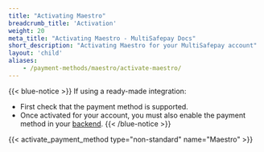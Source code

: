 ```yaml
---
title: "Activating Maestro"
breadcrumb_title: 'Activation'
weight: 20
meta_title: "Activating Maestro - MultiSafepay Docs"
short_description: "Activating Maestro for your MultiSafepay account"
layout: 'child'
aliases: 
    - /payment-methods/maestro/activate-maestro/
---
```


{{< blue-notice >}} If using a ready-made integration: 

- First check that the payment method is supported. 
- Once activated for your account, you must also enable the payment method in your [backend](/glossaries/multisafepay-glossary/#backend).  {{< /blue-notice >}}

{{< activate_payment_method type="non-standard" name="Maestro" >}}